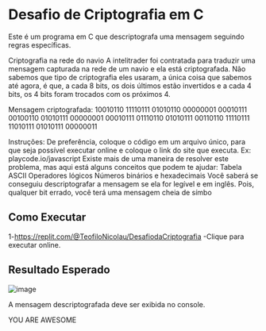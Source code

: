 # Desafio de Criptografia em C

Este é um programa em C que descriptografa uma mensagem seguindo regras específicas.

Criptografia na rede do navio
A intelitrader foi contratada para traduzir uma mensagem capturada na rede de um navio e ela está criptografada. Não sabemos que tipo de criptografia eles usaram, a única coisa que sabemos até agora, é que, a cada 8 bits, os dois últimos estão invertidos e a cada 4 bits, os 4 bits foram trocados com os próximos 4.

Mensagem criptografada:
10010110 11110111 01010110 00000001 00010111 00100110 01010111 00000001 00010111 01110110 01010111 00110110 11110111 11010111 01010111 00000011

Instruções:
De preferência, coloque o código em um arquivo único, para que seja possível executar online e coloque o link do site que executa. Ex: playcode.io/javascript
Existe mais de uma maneira de resolver este problema, mas aqui está alguns conceitos que podem te ajudar:
Tabela ASCII
Operadores lógicos
Números binários e hexadecimais
Você saberá se conseguiu descriptografar a mensagem se ela for legível e em inglês. Pois, qualquer bit errado, você terá uma mensagem cheia de símbo

## Como Executar

1-https://replit.com/@TeofiloNicolau/DesafiodaCriptografia -Clique para executar online.

## Resultado Esperado

![image](https://github.com/teofilonicolau/DesafiodaCriptografia/assets/97030160/fcdea77c-e136-4753-ba5e-747d99c1a963)


A mensagem descriptografada deve ser exibida no console.

YOU ARE AWESOME


